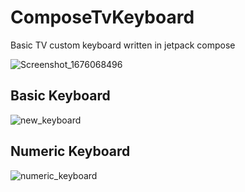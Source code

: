 # ComposeTvKeyboard

Basic TV custom keyboard written in jetpack compose 

![Screenshot_1676068496](https://user-images.githubusercontent.com/21205138/218213936-820707c2-eb09-4882-a12c-c86743bc50af.png)


## Basic Keyboard
![new_keyboard](https://user-images.githubusercontent.com/21205138/218205995-767174dd-7658-4bd9-8f23-aa1f6b4066b4.png)



## Numeric Keyboard 
![numeric_keyboard](https://user-images.githubusercontent.com/21205138/217094096-59d6b801-664b-40b6-9e8a-7af5e2fee7e0.png)


